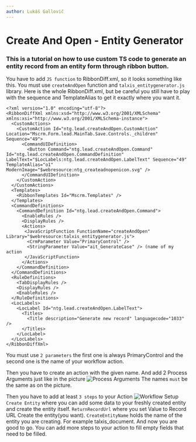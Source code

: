 ```yaml
---
author: Lukáš Gallovič
---
```


# Create And Open - Entity Generator

### This is a tutorial on how to use custom TS code to generate an entity record from an entity form through ribbon button.
You have to add `JS function` to RibbonDiff.xml, so it looks something like this.
You must use `createAndOpen` function and `talxis_entitygenerator.js` library.
Here is the whole RibbonDiff.xml, but be careful you still have to play with the sequence and TemplateAlias to get it exactly where you want it.
```
<?xml version="1.0" encoding="utf-8"?>
<RibbonDiffXml xmlns:xsd="http://www.w3.org/2001/XMLSchema" xmlns:xsi="http://www.w3.org/2001/XMLSchema-instance">
  <CustomActions>
    <CustomAction Id="ntg.lead.createAndOpen.CustomAction" Location="Mscrm.Form.lead.MainTab.Save.Controls._children" Sequence="49">
      <CommandUIDefinition>
        <Button Command="ntg.lead.createAndOpen.Command" Id="ntg.lead.createAndOpen.CommandDefinition" LabelText="$LocLabels:ntg.lead.createAndOpen.LabelText" Sequence="49" TemplateAlias="o1"  ModernImage="$webresource:ntg_createadnopenicon.svg" />
      </CommandUIDefinition>
    </CustomAction>
  </CustomActions>
  <Templates>
    <RibbonTemplates Id="Mscrm.Templates" />
  </Templates>
  <CommandDefinitions>
    <CommandDefinition Id="ntg.lead.createAndOpen.Command">
      <EnableRules />
      <DisplayRules />
      <Actions>
       <JavaScriptFunction FunctionName="createAndOpen" Library="$webresource:talxis_entitygenerator.js">
        <CrmParameter Value="PrimaryControl" />
        <StringParameter Value="ait_GenerateCase" /> (name of my action
       </JavaScriptFunction>
      </Actions>
    </CommandDefinition>
  </CommandDefinitions>
  <RuleDefinitions>
    <TabDisplayRules />
    <DisplayRules />
    <EnableRules />
  </RuleDefinitions>
  <LocLabels>
    <LocLabel Id="ntg.lead.createAndOpen.LabelText">
      <Titles>
        <Title description="Generate new record" languagecode="1033" />
      </Titles>
    </LocLabel>
  </LocLabels>
</RibbonDiffXml>
```
You must use `2 parameters` the first one is always PrimaryControl and the second one is the name of your workflow action.

Then you have to create an action with the given name. And add 2 Process Arguments just like in the picture
![Process Arguments](/.attachments/CreateAndOpen.png)
The names `must` be the same as on the picture.

Then you have to add at least `3 steps` to your Action
![Workflow Setup](/.attachments/CreateAndOpen2.png)
`Create Entity` where you can add some data to your freshly created entity and create the entity itself.
`ReturnRecordUrl` where you set Value to Record URL Create the entity(you want).
`CreateEntityName` holds the name of the entity you are creating. For example talxis_document.
And now you are good to go.
You can add more steps to your action to fill empty fields that need to be filled.
